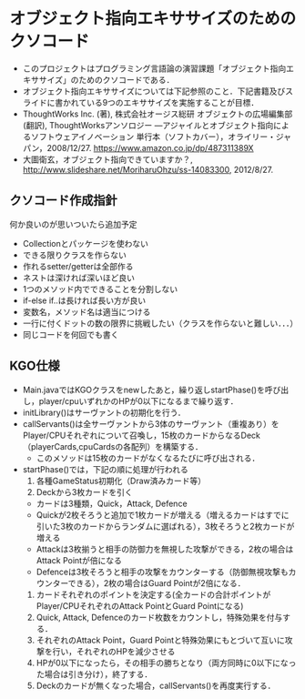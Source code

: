 # オブジェクト指向エキササイズのためのクソコード
- このプロジェクトはプログラミング言語論の演習課題「オブジェクト指向エキササイズ」のためのクソコードである．
- オブジェクト指向エキササイズについては下記参照のこと．下記書籍及びスライドに書かれている9つのエキササイズを実施することが目標．
 - ThoughtWorks Inc. (著), 株式会社オージス総研 オブジェクトの広場編集部 (翻訳), ThoughtWorksアンソロジー ―アジャイルとオブジェクト指向によるソフトウェアイノベーション 単行本（ソフトカバー），オライリー・ジャパン，2008/12/27. https://www.amazon.co.jp/dp/487311389X
 - 大圖衛玄，オブジェクト指向できていますか？, http://www.slideshare.net/MoriharuOhzu/ss-14083300, 2012/8/27.

## クソコード作成指針
何か良いのが思いついたら追加予定
- Collectionとパッケージを使わない
- できる限りクラスを作らない
- 作れるsetter/getterは全部作る
- ネストは深ければ深いほど良い
- 1つのメソッド内でできることを分割しない
- if-else if..は長ければ長い方が良い
- 変数名，メソッド名は適当につける
- 一行に付くドットの数の限界に挑戦したい（クラスを作らないと難しい．．．）
- 同じコードを何回でも書く

## KGO仕様
- Main.javaではKGOクラスをnewしたあと，繰り返しstartPhase()を呼び出し，player/cpuいずれかのHPが0以下になるまで繰り返す．
- initLibrary()はサーヴァントの初期化を行う．
- callServants()は全サーヴァントから3体のサーヴァント（重複あり）をPlayer/CPUそれぞれについて召喚し，15枚のカードからなるDeck（playerCards,cpuCardsの各配列）を構築する．
  - このメソッドは15枚のカードがなくなるたびに呼び出される．
- startPhase()では，下記の順に処理が行われる
  1. 各種GameStatus初期化（Draw済みカード等）
  1. Deckから3枚カードを引く
    - カードは3種類，Quick，Attack, Defence
    - Quickが2枚そろうと追加で1枚カードが増える（増えるカードはすでに引いた3枚のカードからランダムに選ばれる），3枚そろうと2枚カードが増える
    - Attackは3枚揃うと相手の防御力を無視した攻撃ができる，2枚の場合はAttack Pointが倍になる
    - Defenceは3枚そろうと相手の攻撃をカウンターする（防御無視攻撃もカウンターできる），2枚の場合はGuard Pointが2倍になる．
  1. カードそれぞれのポイントを決定する(全カードの合計ポイントがPlayer/CPUそれぞれのAttack PointとGuard Pointになる)
  1. Quick, Attack, Defenceのカード枚数をカウントし，特殊効果を付与する．
  1. それぞれのAttack Point，Guard Pointと特殊効果にもとづいて互いに攻撃を行い，それぞれのHPを減少させる
  1. HPが0以下になったら，その相手の勝ちとなり（両方同時に0以下になった場合は引き分け），終了する．
  1. Deckのカードが無くなった場合，callServants()を再度実行する．
